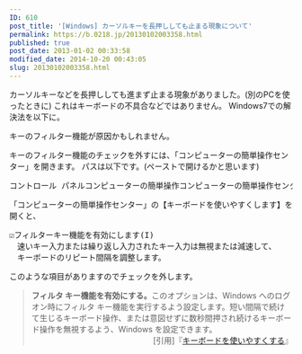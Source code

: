 ```yaml
---
ID: 610
post_title: '[Windows] カーソルキーを長押ししても止まる現象について'
permalink: https://b.0218.jp/20130102003358.html
published: true
post_date: 2013-01-02 00:33:58
modified_date: 2014-10-20 00:43:05
slug: 20130102003358.html
---
```

カーソルキーなどを長押ししても進まず止まる現象がありました。<span class="text-muted">(別のPCを使ったときに)</span>
これはキーボードの不具合などではありません。
Windows7での解決法を以下に。
<!--more-->
キーのフィルター機能が原因かもしれません。

キーのフィルター機能のチェックを外すには、「コンピューターの簡単操作センター」を開きます。
パスは以下です。(ペーストで開けるかと思います)
<pre>コントロール パネルコンピューターの簡単操作コンピューターの簡単操作センターキーボードを使いやすくします</pre>

「コンピューターの簡単操作センター」の【キーボードを使いやすくします】を開くと、
<pre>
☑フィルターキー機能を有効にします(I)
　速いキー入力または繰り返し入力されたキー入力は無視または減速して、
　キーボードのリピート間隔を調整します。
</pre>
このような項目がありますのでチェックを外します。

<blockquote><b>フィルタ キー機能を有効にする。</b>このオプションは、Windows へのログオン時にフィルタ キー機能を実行するよう設定します。短い間隔で続けて生じるキーボード操作、または意図せずに数秒間押され続けるキーボード操作を無視するよう、Windows を設定できます。
<div align="right">[引用]『<a href="http://windows.microsoft.com/ja-JP/windows-vista/Make-the-keyboard-easier-to-use" target="_blank">キーボードを使いやすくする</a>』</div></blockquote>